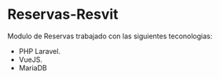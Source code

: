# Reservas-Resvit

Modulo de Reservas trabajado con las siguientes teconologias:
  - PHP Laravel.
  - VueJS.
  - MariaDB
